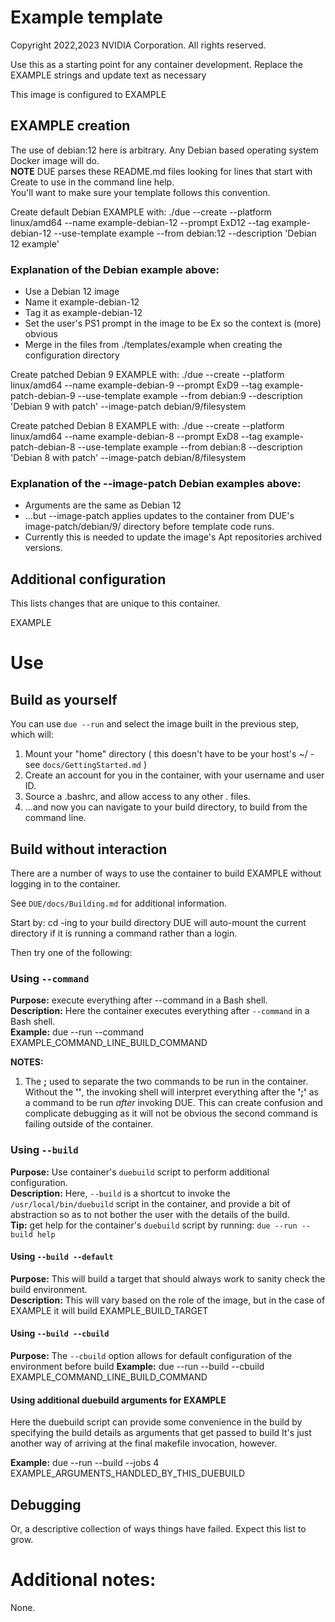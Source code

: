 # Example template
Copyright 2022,2023 NVIDIA Corporation.  All rights reserved.

Use this as a starting point for any container development. Replace the EXAMPLE strings and update text as necessary

This image is configured to EXAMPLE

## EXAMPLE creation
The use of debian:12 here is arbitrary. Any Debian based operating system Docker image will do.  
**NOTE** DUE parses these README.md files looking for lines that start with Create to use in the command line help.  
You'll want to make sure your template follows this convention.

Create default Debian EXAMPLE with: ./due --create --platform linux/amd64    --name example-debian-12       --prompt ExD12        --tag example-debian-12       --use-template example           --from debian:12                             --description 'Debian 12 example'  

### Explanation of the Debian example  above:
  * Use a Debian 12 image
  * Name it example-debian-12
  * Tag it as example-debian-12
  * Set the user's PS1 prompt in the image to be Ex so the context is (more) obvious
  * Merge in the files from ./templates/example when creating the configuration directory


Create patched Debian 9 EXAMPLE with: ./due --create --platform linux/amd64    --name example-debian-9        --prompt ExD9         --tag example-patch-debian-9  --use-template example           --from debian:9                              --description 'Debian 9 with patch'                    --image-patch debian/9/filesystem

Create patched Debian 8 EXAMPLE with: ./due --create --platform linux/amd64    --name example-debian-8        --prompt ExD8         --tag example-patch-debian-8  --use-template example           --from debian:8                              --description 'Debian 8 with patch'                    --image-patch debian/8/filesystem

### Explanation of the --image-patch Debian examples above:
  * Arguments are the same as Debian 12
  * ...but --image-patch applies updates to the container from DUE's image-patch/debian/9/ directory before template code runs.
  * Currently this is needed to update the image's Apt repositories archived versions.

## Additional configuration
This lists changes that are unique to this container.

EXAMPLE

# Use

## Build as yourself

You can use `due --run`  and select the image built in the previous step, which will:

1.  Mount your "home" directory ( this doesn't have to be your host's ~/ - see `docs/GettingStarted.md` )
2.  Create an account for you in the container, with your username and user ID.
3.  Source a .bashrc, and allow access to any other . files.
4.  ...and now you can navigate to your build directory, to build from the command line.  

## Build without interaction

There are a number of ways to use the container to build EXAMPLE  without logging in
to the container.

See `DUE/docs/Building.md` for additional information.

Start by: cd -ing to your build directory
DUE will auto-mount the current directory if it is running a command rather than a login.

Then try one of the following:

### Using `--command`
**Purpose:** execute everything after --command in a Bash shell.  
**Description:** Here the container executes everything after `--command` in a Bash shell.  
**Example:** due --run --command EXAMPLE_COMMAND_LINE_BUILD_COMMAND

**NOTES:**
1.  The **\;** used to separate the two commands to be run in the container. Without the **'\'**,
the invoking shell will interpret everything after the **';'** as a command to be run _after_ invoking DUE.
This can create confusion and complicate debugging as it will not be obvious the second command is failing outside of the container.


### Using `--build`
**Purpose:** Use container's `duebuild` script to perform additional configuration.  
**Description:** Here, `--build` is a shortcut to invoke the `/usr/local/bin/duebuild` script in the container, and provide
a bit of abstraction so as to not bother the user with the details of the build.  
**Tip:** get help for the container's `duebuild` script by running: `due --run --build help`

#### Using `--build --default`
**Purpose:** This will build a target that should always work to sanity check the build environment.  
**Description:** This will vary based on the role of the image, but in the case of EXAMPLE it will build EXAMPLE_BUILD_TARGET

#### Using `--build --cbuild`
**Purpose:** The `--cbuild` option allows for default configuration of the environment before build
**Example:** due --run --build --cbuild EXAMPLE_COMMAND_LINE_BUILD_COMMAND


#### Using additional duebuild arguments for EXAMPLE
Here the duebuild script can provide some convenience in the build by specifying the build
details as arguments that get passed to build
It's just another way of arriving at the final makefile invocation, however.

**Example:** due --run --build --jobs 4 EXAMPLE_ARGUMENTS_HANDLED_BY_THIS_DUEBUILD

## Debugging
Or, a descriptive collection of ways things have failed. Expect this list to grow.  


#  Additional notes:
None.


